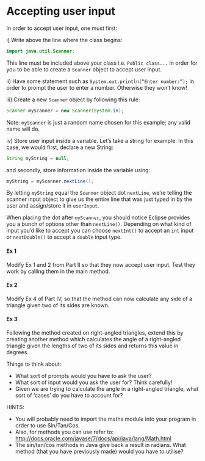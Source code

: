 Accepting user input
===

In order to accept user input, one must first:

i)	Write above the line where the class begins: 
```java
import java.util.Scanner;
```
This line must be included above your class i.e. `Public class...` in order for you to be able to create a `Scanner` object to accept user input.

ii)	Have some statement such as `System.out.println(“Enter number:”);` in order to prompt the user to enter a number. Otherwise they won’t know!

iii)	Create a new `Scanner` object by following this rule: 
```java
Scanner myScanner = new Scanner(System.in); 
```
Note: `myScanner` is just a random name chosen for this example; any valid name will do.

iv)	Store user input inside a variable. Let’s take a string for example. In this case, we would first, declare a new String:
```java
String myString = null;
```
and secondly, store information inside the variable using:
```java
myString = myScanner.nextLine();
```
By letting `myString` equal the `Scanner` object dot `nextLine`, we’re telling the scanner input object to give us the entire line that was just typed in by the user and assign/store it in `userInput`.

When placing the dot after `myScanner`, you should notice Eclipse provides you a bunch of options other than `nextLine()`. Depending on what kind of input you’d like to accept you can choose `nextInt()` to accept an `int` input or `nextDouble()` to accept a `double` input type.

#### Ex 1

Modify Ex 1 and 2 from Part II so that they now accept user input. Test they work by calling them in the main method.

#### Ex 2

Modify Ex 4 of Part IV, so that the method can now calculate any side of a triangle given two of its sides are known. 

#### Ex 3

Following the method created on right-angled triangles, extend this by creating another method which calculates the angle of a right-angled triangle given the lengths of two of its sides and returns this value in degrees.

Things to think about:
-	What sort of prompts would you have to ask the user?
-	What sort of input would you ask the user for? Think carefully!
-	Given we are trying to calculate the angle in a right-angled triangle, what sort of ‘cases’ do you have to account for?

HINTS: 
- You will probably need to import the maths module into your program in order to use Sin/Tan/Cos.
- Also, for methods you can use refer to: http://docs.oracle.com/javase/7/docs/api/java/lang/Math.html 
- The sin/tan/cos methods in Java give back a result in radians. What method (that you have previously made) would you have to utilise? 
